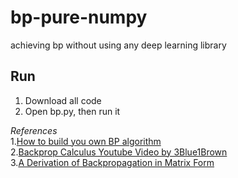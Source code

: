 # bp-pure-numpy
achieving bp without using any deep learning library

## Run 
1. Download all code
2. Open bp.py, then run it

*References*  
1.[How to build you own BP algorithm](https://towardsdatascience.com/how-to-build-your-own-neural-network-from-scratch-in-python-68998a08e4f6)  
2.[Backprop Calculus Youtube Video by 3Blue1Brown](https://www.youtube.com/watch?v=tIeHLnjs5U8)  
3.[A Derivation of Backpropagation in Matrix Form](https://sudeepraja.github.io/Neural/)
